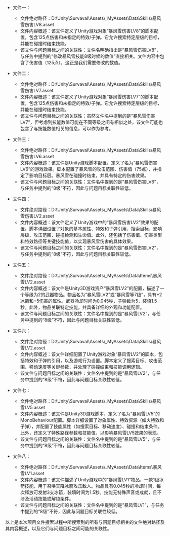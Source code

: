 * 文件一：
    * 文件绝对路径：D:\\Unity\\Survaval\\Assets\\_MyAssets\\Data\\Skills\\暴风雪伤害LV8.asset
    * 文件内容概述：该文件定义了Unity游戏对象“暴风雪伤害LV8”的脚本配置，包含125点伤害和未指定的特效/子弹。它允许搜索特定层级的目标，并能在碰撞时结束技能。
    * 该文件与问题目标之间的关联性：文件名明确指出是“暴风雪伤害LV8”，与任务中提到的“修改暴风雪技能8级时候的数值”直接相关。文件内容中包含了伤害值（125点），这正是我们需要修改的数值。

* 文件二：
    * 文件绝对路径：D:\\Unity\\Survaval\\Assets\\_MyAssets\\Data\\Skills\\暴风雪伤害LV7.asset
    * 文件内容概述：该文件定义了Unity游戏对象“暴风雪伤害LV7”的脚本配置，包含125点伤害和未指定的特效/子弹。它允许搜索特定层级的目标，并能在碰撞时结束技能。
    * 该文件与问题目标之间的关联性：虽然文件名中提到的是“暴风雪伤害LV7”，但考虑到技能数值可能在不同等级之间有相似之处，该文件可能也包含了与技能数值相关的信息，可以作为参考。

* 文件三：
    * 文件绝对路径：D:\\Unity\\Survaval\\Assets\\_MyAssets\\Data\\Skills\\暴风雪伤害LV6.asset
    * 文件内容概述：该文件是Unity游戏脚本配置，定义了名为“暴风雪伤害LV6”的游戏效果。脚本配置了暴风雪的攻击范围、伤害值（75点），并指定了影响目标层。暴风雪在碰撞时结束，并具有特定的伤害效果。
    * 该文件与问题目标之间的关联性：文件名中提到的是“暴风雪伤害LV6”，与任务中提到的“8级”不符，因此与问题目标关联性较低。

* 文件四：
    * 文件绝对路径：D:\\Unity\\Survaval\\Assets\\_MyAssets\\Data\\Skills\\暴风雪伤害LV2.asset
    * 文件内容概述：该文件定义了Unity游戏中的“暴风雪伤害LV2”效果的配置。脚本详细设置了对象的基本属性、特效和子弹引用、搜索目标、影响层级、攻击范围、碰撞检测和生命值。此外，还包括了伤害值、伤害类型和特效路径等关键技能值，以实现暴风雪伤害的具体效果。
    * 该文件与问题目标之间的关联性：文件名中提到的是“暴风雪伤害LV2”，与任务中提到的“8级”不符，因此与问题目标关联性较低。

* 文件五：
    * 文件绝对路径：D:\\Unity\\Survaval\\Assets\\_MyAssets\\Data\\Items\\暴风雪LV2.asset
    * 文件内容概述：该文件是Unity3D游戏资产“暴风雪LV2”的配置，描述了一个等级为2的武器物品。物品名为“暴风雪LV2”或“暴风雪等7级”，具有+2冰箭和+5伤害的属性。武器冷却时间为0.045秒，子弹数为5，装填1.5秒。此外，物品关联特定技能，并具备详细的外观和功能配置。
    * 该文件与问题目标之间的关联性：文件名中提到的是“暴风雪LV2”，与任务中提到的“8级”不符，因此与问题目标关联性较低。

* 文件六：
    * 文件绝对路径：D:\\Unity\\Survaval\\Assets\\_MyAssets\\Data\\Skills\\暴风雪LV2.asset
    * 文件内容概述：该文件详细配置了Unity游戏对象“暴风雪LV2”的脚本，包括特效和子弹的引用，以及游戏行为设置。脚本定义了搜索目标、攻击范围、移动速度等关键参数，并处理了碰撞结束和技能调用逻辑。
    * 该文件与问题目标之间的关联性：文件名中提到的是“暴风雪LV2”，与任务中提到的“8级”不符，因此与问题目标关联性较低。

* 文件七：
    * 文件绝对路径：D:\\Unity\\Survaval\\Assets\\_MyAssets\\Data\\Skills\\暴风雪LV5.asset
    * 文件内容概述：该文件是Unity3D游戏脚本，定义了名为“暴风雪LV5”的MonoBehaviour配置。脚本详细设置了对象属性、特效资源（如火特效和子弹），并配置了技能属性（如搜索目标、移动速度）、碰撞和结束条件。此外，还定义了特殊路径参数和技能值，以影响暴风雪LV5效果的表现。
    * 该文件与问题目标之间的关联性：文件名中提到的是“暴风雪LV5”，与任务中提到的“8级”不符，因此与问题目标关联性较低。

* 文件八：
    * 文件绝对路径：D:\\Unity\\Survaval\\Assets\\_MyAssets\\Data\\Items\\暴风雪LV1.asset
    * 文件内容概述：该文件描述了Unity游戏中的“暴风雪LV1”物品，一款1级冰箭技能，用于召唤天降冰箭攻击敌人。物品具有0.045秒的冷却时间，每次释放可发射3支冰箭，装填时间为1.5秒。技能无特殊声音或成就，且不涉及活动技能或解锁条件。
    * 该文件与问题目标之间的关联性：文件名中提到的是“暴风雪LV1”，与任务中提到的“8级”不符，因此与问题目标关联性较低。

以上是本次项目文件搜索过程中所搜索到的所有与问题目标相关的文件绝对路径及其内容概述，以及它们与问题目标之间可能的关联性。